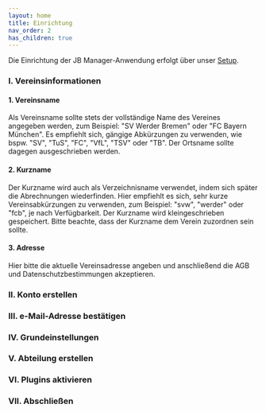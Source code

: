 ```yaml
---
layout: home
title: Einrichtung
nav_order: 2
has_children: true
---
```


Die Einrichtung der JB Manager-Anwendung erfolgt über unser [Setup](https://www.jbmanager.de/setup).

### I. Vereinsinformationen
#### 1. Vereinsname
Als Vereinsname sollte stets der vollständige Name des Vereines angegeben werden, zum Beispiel: "SV Werder Bremen" oder "FC Bayern München". Es empfiehlt sich, gängige Abkürzungen zu verwenden, wie bspw. "SV", "TuS", "FC", "VfL", "TSV" oder "TB". Der Ortsname sollte dagegen ausgeschrieben werden.
#### 2. Kurzname
Der Kurzname wird auch als Verzeichnisname verwendet, indem sich später die Abrechnungen wiederfinden. Hier empfiehlt es sich, sehr kurze Vereinsabkürzungen zu verwenden, zum Beispiel: "svw", "werder" oder "fcb", je nach Verfügbarkeit. Der Kurzname wird kleingeschrieben gespeichert. Bitte beachte, dass der Kurzname dem Verein zuzordnen sein sollte.
#### 3. Adresse
Hier bitte die aktuelle Vereinsadresse angeben und anschließend die AGB und Datenschutzbestimmungen akzeptieren.
### II. Konto erstellen
### III. e-Mail-Adresse bestätigen
### IV. Grundeinstellungen
### V. Abteilung erstellen
### VI. Plugins aktivieren
### VII. Abschließen
